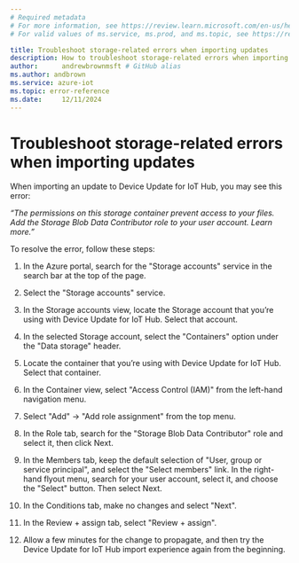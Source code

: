 ```yaml
---
# Required metadata
# For more information, see https://review.learn.microsoft.com/en-us/help/platform/learn-editor-add-metadata?branch=main
# For valid values of ms.service, ms.prod, and ms.topic, see https://review.learn.microsoft.com/en-us/help/platform/metadata-taxonomies?branch=main

title: Troubleshoot storage-related errors when importing updates
description: How to troubleshoot storage-related errors when importing updates
author:      andrewbrownmsft # GitHub alias
ms.author: andbrown
ms.service: azure-iot
ms.topic: error-reference
ms.date:     12/11/2024
---
```


# Troubleshoot storage-related errors when importing updates

When importing an update to Device Update for IoT Hub, you may see this error:

*“The permissions on this storage container prevent access to your files. Add the Storage Blob Data Contributor role to your user account. Learn more.”*

To resolve the error, follow these steps:

1. In the Azure portal, search for the "Storage accounts" service in the search bar at the top of the page.

1. Select the "Storage accounts" service.

1. In the Storage accounts view, locate the Storage account that you’re using with Device Update for IoT Hub. Select that account.

1. In the selected Storage account, select the "Containers" option under the "Data storage" header.

1. Locate the container that you’re using with Device Update for IoT Hub. Select that container.

1. In the Container view, select "Access Control (IAM)" from the left-hand navigation menu.

1. Select "Add" -> "Add role assignment" from the top menu.

1. In the Role tab, search for the "Storage Blob Data Contributor" role and select it, then click Next.

1. In the Members tab, keep the default selection of "User, group or service principal", and select the "Select members" link. In the right-hand flyout menu, search for your user account, select it, and choose the "Select" button. Then select Next.

1. In the Conditions tab, make no changes and select "Next".

1. In the Review + assign tab, select "Review + assign".

1. Allow a few minutes for the change to propagate, and then try the Device Update for IoT Hub import experience again from the beginning.

